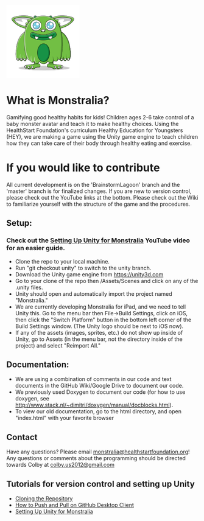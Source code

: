 ![](https://github.com/HealthStart-Monstralia/Monstralia/blob/master/Monstralia.png)
# What is Monstralia?
Gamifying good healthy habits for kids! Children ages 2-6 take control of a baby monster avatar and teach it to make healthy choices. Using the HealthStart Foundation's curriculum Healthy Education for Youngsters (HEY), we are making a game using the Unity game engine to teach children how they can take care of their body through healthy eating and exercise.

# If you would like to contribute
All current development is on the 'BrainstormLagoon' branch and the 'master' branch is for finalized changes. If you are new to version control, please check out the YouTube links at the bottom. Please check out the Wiki to familiarize yourself with the structure of the game and the procedures.

## Setup:
### Check out the [Setting Up Unity for Monstralia](https://www.youtube.com/watch?v=z7IWprAU3A0) YouTube video for an easier guide.
* Clone the repo to your local machine.
* Run "git checkout unity" to switch to the unity branch.
* Download the Unity game engine from https://unity3d.com
* Go to your clone of the repo then /Assets/Scenes and click on any of the .unity files.
* Unity should open and automatically import the project named "Monstralia."
* We are currently developing Monstralia for iPad, and we need to tell Unity this. Go to the menu bar then File->Build Settings, click on iOS, then click the "Switch Platform" button in the bottom left corner of the Build Settings window. (The Unity logo should be next to iOS now).
* If any of the assets (images, sprites, etc.) do not show up inside of Unity, go to Assets (in the menu bar, not the directory inside of the project) and select "Reimport All."

## Documentation:
* We are using a combination of comments in our code and text documents in the GitHub Wiki/Google Drive to document our code.
* We previously used Doxygen to document our code (for how to use doxygen, see http://www.stack.nl/~dimitri/doxygen/manual/docblocks.html). 
* To view our old documentation, go to the html directory, and open "index.html" with your favorite browser

## Contact
Have any questions? Please email monstralia@healthstartfoundation.org!
Any questions or comments about the programming should be directed towards Colby at colby.us2012@gmail.com

## Tutorials for version control and setting up Unity
* [Cloning the Repository](https://www.youtube.com/watch?v=7JS5MAYkPdc)
* [How to Push and Pull on GitHub Desktop Client](https://www.youtube.com/watch?v=nyibhtOqj1w)
* [Setting Up Unity for Monstralia](https://www.youtube.com/watch?v=z7IWprAU3A0)
